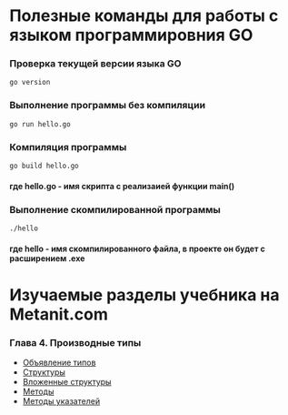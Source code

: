 # Полезные команды для работы с языком программировния GO

### Проверка текущей версии языка GO
```
go version
```

### Выполнение программы без компиляции
```
go run hello.go
```
### Компиляция программы
```
go build hello.go
```
#### где hello.go - имя скрипта с реализаией функции main()

### Выполнение скомпилированной программы
```
./hello
```
#### где hello - имя скомпилированного файла, в проекте он будет с расширением .exe



# Изучаемые разделы учебника на Metanit.com

### Глава 4. Производные типы 
* [Объявление типов](https://metanit.com/go/tutorial/4.1.php)
* [Структуры](https://metanit.com/go/tutorial/4.2.php)
* [Вложенные структуры](https://metanit.com/go/tutorial/4.3.php)
* [Методы](https://metanit.com/go/tutorial/4.4.php)
* [Методы указателей](https://metanit.com/go/tutorial/4.5.php)

